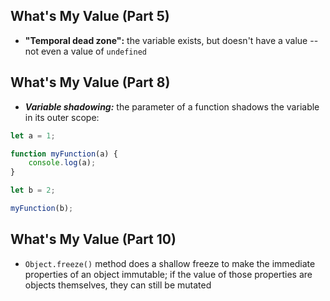 ## What's My Value (Part 5)
* **"Temporal dead zone":** the variable exists, but doesn't have a value -- not even a value of `undefined`

## What's My Value (Part 8)
* _**Variable shadowing:**_ the parameter of a function shadows the variable in its outer scope:

```js
let a = 1;

function myFunction(a) {
	console.log(a);
}

let b = 2;

myFunction(b);
```

## What's My Value (Part 10)
* `Object.freeze()` method does a shallow freeze to make the immediate properties of an object immutable; if the value of those properties are objects themselves, they can still be mutated
